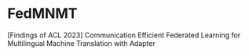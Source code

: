 # FedMNMT
[Findings of ACL 2023] Communication Efficient Federated Learning for Multilingual Machine Translation with Adapter
